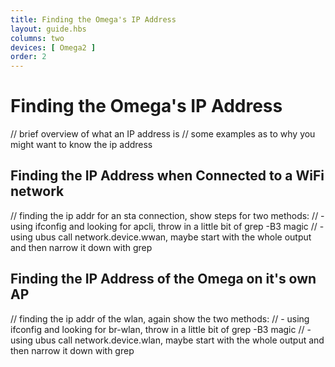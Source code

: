 ```yaml
---
title: Finding the Omega's IP Address
layout: guide.hbs
columns: two
devices: [ Omega2 ]
order: 2
---
```


# Finding the Omega's IP Address

// brief overview of what an IP address is
// some examples as to why you might want to know the ip address

## Finding the IP Address when Connected to a WiFi network

// finding the ip addr for an sta connection, show steps for two methods:
// - using ifconfig and looking for apcli, throw in a little bit of grep -B3 magic
// - using ubus call network.device.wwan, maybe start with the whole output and then narrow it down with grep


## Finding the IP Address of the Omega on it's own AP

// finding the ip addr of the wlan, again show the two methods:
// - using ifconfig and looking for br-wlan, throw in a little bit of grep -B3 magic
// - using ubus call network.device.wlan, maybe start with the whole output and then narrow it down with grep

